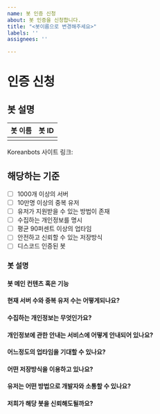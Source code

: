 ```yaml
---
name: 봇 인증 신청
about: 봇 인증을 신청합니다.
title: "<봇이름으로 변경해주세요>"
labels: ''
assignees: ''

---
```


# 인증 신청

## 봇 설명

<!--- 마크다운 테이블입니다. --->
| 봇 이름 | 봇 ID | 
|--------|-------|
|            |          |



Koreanbots 사이트 링크: 

<!--- 양식을 채워주세요!! --->

## 해당하는 기준

- [ ] 1000개 이상의 서버
- [ ] 10만명 이상의 중복 유저
- [ ] 유저가 지원받을 수 있는 방법이 존재
- [ ] 수집하는 개인정보를 명시
- [ ] 평균 90퍼센트 이상의 업타임
- [ ] 안전하고 신뢰할 수 있는 저장방식
- [ ] 디스코드 인증된 봇
<!---모두 해당해야합니다.--->

### 봇 설명

#### 봇 메인 컨텐츠 혹은 기능


#### 현재 서버 수와 중복 유저 수는 어떻게되나요?


#### 수집하는 개인정보는 무엇인가요?

<!--- 개인정보처리방침을 첨부해주시면 좋습니다.--->

#### 개인정보에 관한 안내는 서비스에 어떻게 안내되어 있나요?

#### 어느정도의 업타임을 기대할 수 있나요?

#### 어떤 저장방식을 이용하고 있나요?
<!--- 예) MySQL, MongoDB, SQLite etc... --->

#### 유저는 어떤 방법으로 개발자와 소통할 수 있나요?


#### 저희가 해당 봇을 신뢰해도될까요?
